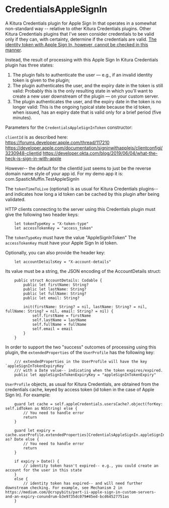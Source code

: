 # CredentialsAppleSignIn

A Kitura Credentials plugin for Apple Sign In that operates in a somewhat non-standard way -- relative to other Kitura Credentials plugins. Other Kitura Credentials plugins that I've seen consider credentials to be valid only if they can, with certainty, determine if the credentials are valid. [The identity token with Apple Sign In, however, cannot be checked in this manner](https://medium.com/@crspybits/part-ii-apple-sign-in-custom-servers-and-an-expiry-conundrum-b3e9735dc079#45ed-bcd64527751a).

Instead, the result of processing with this Apple Sign In Kitura Credentials plugin has three states:
1) The plugin fails to authenticate the user — e.g., if an invalid identity token is given to the plugin;
2) The plugin authenticates the user, and the expiry date in the token is still valid: Probably this is the only resulting state in which you'll want to create a new user downstream of the plugin — on your custom server.
3) The plugin authenticates the user, and the expiry date in the token is no longer valid: This is the ongoing typical state because the id token, when issued, has an expiry date that is valid only for a brief period (five minutes).

Parameters for the `CredentialsAppleSignInToken` constructor:

`clientId` is as described here:
https://forums.developer.apple.com/thread/117210
https://developer.apple.com/documentation/signinwithapplejs/clientconfigi/3230948-clientid
https://developer.okta.com/blog/2019/06/04/what-the-heck-is-sign-in-with-apple

However-- the default for the clientId just seems to just be the reverse domain name style of your app id. For my demo app it is: com.SpasticMuffin.TestAppleSignIn

The `tokenTimeToLive` (optional) is as usual for Kitura Credentials plugins-- and indicates how long a id token can be cached by this plugin after being validated.

HTTP clients connecting to the server using this Credentials plugin must give the following two header keys:

```
    let tokenTypeKey = "X-token-type"
    let accessTokenKey = "access_token"
```
The `tokenTypeKey` must have the value "AppleSignInToken"
The `accessTokenKey` must have your Apple Sign In id token.

Optionally, you can also provide the header key:
```
    let accountDetailsKey = "X-account-details"
```
Its value must be a string, the JSON encoding of the AccountDetails struct:
```
    public struct AccountDetails: Codable {
        public let firstName: String?
        public let lastName: String?
        public let fullName: String?
        public let email: String?
        
        init(firstName: String? = nil, lastName: String? = nil, fullName: String? = nil, email: String? = nil) {
            self.firstName = firstName
            self.lastName = lastName
            self.fullName = fullName
            self.email = email
        }
    }
```

In order to support the two "success" outcomes of processing using this plugin, the `extendedProperties` of the `UserProfile` has the following key:
```
    /// extendedProperties in the UserProfile will have the key `appleSignInTokenExpiryKey`
    /// with a Date value-- indicating when the token expires/expired.
    public let appleSignInTokenExpiryKey = "appleSignInTokenExpiry"
```

`UserProfile` objects, as usual for Kitura Credentials, are obtained from the credentials cache, keyed by access token (id token in the case of Apple Sign In). For example:
```
    guard let cache = self.appleCredentials.usersCache?.object(forKey: self.idToken as NSString) else {
        // You need to handle error
        return
    }

    guard let expiry = cache.userProfile.extendedProperties[CredentialsAppleSignIn.appleSignInTokenExpiryKey] as? Date else {
        // You need to handle error
        return
    }
    
    if expiry > Date() {
        // identity token hasn't expired-- e.g., you could create an account for the user in this state
    }
    else {
        // identity token has expired-- and will need further downstream checking. For example, see Mechanism 2 in https://medium.com/@crspybits/part-ii-apple-sign-in-custom-servers-and-an-expiry-conundrum-b3e9735dc079#45ed-bcd64527751as
    }
```


